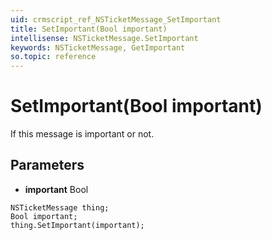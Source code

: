 ```yaml
---
uid: crmscript_ref_NSTicketMessage_SetImportant
title: SetImportant(Bool important)
intellisense: NSTicketMessage.SetImportant
keywords: NSTicketMessage, GetImportant
so.topic: reference
---
```


# SetImportant(Bool important)

If this message is important or not.

## Parameters

* **important** Bool

```crmscript
NSTicketMessage thing;
Bool important;
thing.SetImportant(important);
```

